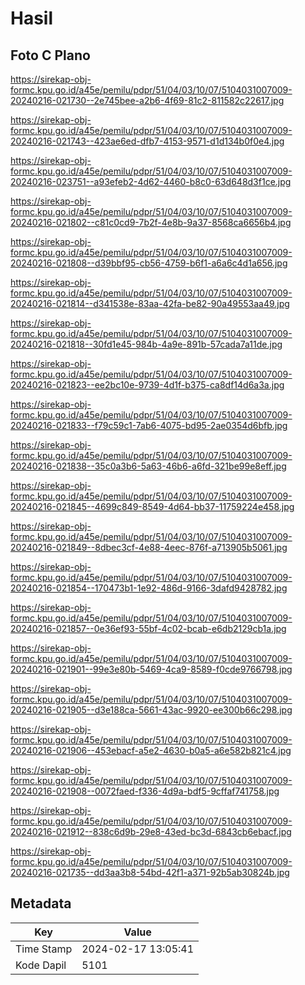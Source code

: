 # Hasil

## Foto C Plano

https://sirekap-obj-formc.kpu.go.id/a45e/pemilu/pdpr/51/04/03/10/07/5104031007009-20240216-021730--2e745bee-a2b6-4f69-81c2-811582c22617.jpg

https://sirekap-obj-formc.kpu.go.id/a45e/pemilu/pdpr/51/04/03/10/07/5104031007009-20240216-021743--423ae6ed-dfb7-4153-9571-d1d134b0f0e4.jpg

https://sirekap-obj-formc.kpu.go.id/a45e/pemilu/pdpr/51/04/03/10/07/5104031007009-20240216-023751--a93efeb2-4d62-4460-b8c0-63d648d3f1ce.jpg

https://sirekap-obj-formc.kpu.go.id/a45e/pemilu/pdpr/51/04/03/10/07/5104031007009-20240216-021802--c81c0cd9-7b2f-4e8b-9a37-8568ca6656b4.jpg

https://sirekap-obj-formc.kpu.go.id/a45e/pemilu/pdpr/51/04/03/10/07/5104031007009-20240216-021808--d39bbf95-cb56-4759-b6f1-a6a6c4d1a656.jpg

https://sirekap-obj-formc.kpu.go.id/a45e/pemilu/pdpr/51/04/03/10/07/5104031007009-20240216-021814--d341538e-83aa-42fa-be82-90a49553aa49.jpg

https://sirekap-obj-formc.kpu.go.id/a45e/pemilu/pdpr/51/04/03/10/07/5104031007009-20240216-021818--30fd1e45-984b-4a9e-891b-57cada7a11de.jpg

https://sirekap-obj-formc.kpu.go.id/a45e/pemilu/pdpr/51/04/03/10/07/5104031007009-20240216-021823--ee2bc10e-9739-4d1f-b375-ca8df14d6a3a.jpg

https://sirekap-obj-formc.kpu.go.id/a45e/pemilu/pdpr/51/04/03/10/07/5104031007009-20240216-021833--f79c59c1-7ab6-4075-bd95-2ae0354d6bfb.jpg

https://sirekap-obj-formc.kpu.go.id/a45e/pemilu/pdpr/51/04/03/10/07/5104031007009-20240216-021838--35c0a3b6-5a63-46b6-a6fd-321be99e8eff.jpg

https://sirekap-obj-formc.kpu.go.id/a45e/pemilu/pdpr/51/04/03/10/07/5104031007009-20240216-021845--4699c849-8549-4d64-bb37-11759224e458.jpg

https://sirekap-obj-formc.kpu.go.id/a45e/pemilu/pdpr/51/04/03/10/07/5104031007009-20240216-021849--8dbec3cf-4e88-4eec-876f-a713905b5061.jpg

https://sirekap-obj-formc.kpu.go.id/a45e/pemilu/pdpr/51/04/03/10/07/5104031007009-20240216-021854--170473b1-1e92-486d-9166-3dafd9428782.jpg

https://sirekap-obj-formc.kpu.go.id/a45e/pemilu/pdpr/51/04/03/10/07/5104031007009-20240216-021857--0e36ef93-55bf-4c02-bcab-e6db2129cb1a.jpg

https://sirekap-obj-formc.kpu.go.id/a45e/pemilu/pdpr/51/04/03/10/07/5104031007009-20240216-021901--99e3e80b-5469-4ca9-8589-f0cde9766798.jpg

https://sirekap-obj-formc.kpu.go.id/a45e/pemilu/pdpr/51/04/03/10/07/5104031007009-20240216-021905--d3e188ca-5661-43ac-9920-ee300b66c298.jpg

https://sirekap-obj-formc.kpu.go.id/a45e/pemilu/pdpr/51/04/03/10/07/5104031007009-20240216-021906--453ebacf-a5e2-4630-b0a5-a6e582b821c4.jpg

https://sirekap-obj-formc.kpu.go.id/a45e/pemilu/pdpr/51/04/03/10/07/5104031007009-20240216-021908--0072faed-f336-4d9a-bdf5-9cffaf741758.jpg

https://sirekap-obj-formc.kpu.go.id/a45e/pemilu/pdpr/51/04/03/10/07/5104031007009-20240216-021912--838c6d9b-29e8-43ed-bc3d-6843cb6ebacf.jpg

https://sirekap-obj-formc.kpu.go.id/a45e/pemilu/pdpr/51/04/03/10/07/5104031007009-20240216-021735--dd3aa3b8-54bd-42f1-a371-92b5ab30824b.jpg


## Metadata

| Key        | Value               |
| ---------- | ------------------- |
| Time Stamp | 2024-02-17 13:05:41 |
| Kode Dapil | 5101                |



